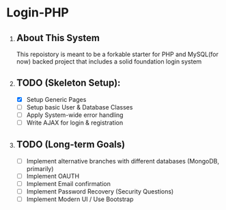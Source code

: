 # Login-PHP
1.  ## About This System
    This repoistory is meant to be a forkable starter for PHP and MySQL(for now) backed project that includes a solid foundation login system

2.  ## TODO (Skeleton Setup):
    - [x] Setup Generic Pages
    - [ ] Setup basic User & Database Classes
    - [ ] Apply System-wide error handling
    - [ ] Write AJAX for login & registration
    
3.  ## TODO (Long-term Goals)
    - [ ] Implement alternative branches with different databases (MongoDB, primarily)
    - [ ] Implement OAUTH
    - [ ] Implement Email confirmation
    - [ ] Implement Password Recovery (Security Questions)
    - [ ] Implement Modern UI / Use Bootstrap
